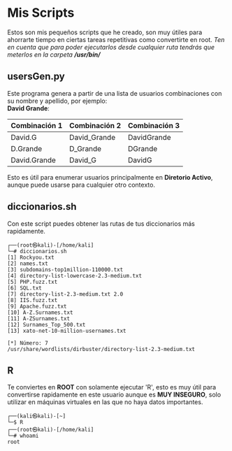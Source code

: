 
# Mis Scripts

Estos son mis pequeños scripts que he creado, son muy útiles para ahorrarte tiempo en ciertas tareas repetitivas como convertirte en root.
*Ten en cuenta que para poder ejecutarlos desde cualquier ruta tendrás que meterlos en la carpeta **/usr/bin/***


## usersGen.py
Este programa genera a partir de una lista de usuarios combinaciones con su nombre y apellido, por ejemplo:<br>
**David Grande**:


|  Combinación 1             | Combinación 2                     | Combinación 3                                           |
| ----------------- | --------------------|---------------------------------------------- |
| David.G | David_Grande | DavidGrande
| D.Grande| D_Grande | DGrande
| David.Grande | David_G | DavidG


Esto es útil para enumerar usuarios principalmente en **Diretorio Activo**, aunque puede usarse para cualquier otro contexto.


## diccionarios.sh
Con este script puedes obtener las rutas de tus diccionarios más rapidamente.

```
┌──(root㉿kali)-[/home/kali]
└─# diccionarios.sh                  
[1] Rockyou.txt
[2] names.txt
[3] subdomains-top1million-110000.txt
[4] directory-list-lowercase-2.3-medium.txt
[5] PHP.fuzz.txt
[6] SQL.txt
[7] directory-list-2.3-medium.txt 2.0
[8] IIS.fuzz.txt
[9] Apache.fuzz.txt
[10] A-Z.Surnames.txt
[11] A-ZSurnames.txt
[12] Surnames_Top_500.txt
[13] xato-net-10-million-usernames.txt

[*] Número: 7
/usr/share/wordlists/dirbuster/directory-list-2.3-medium.txt

```

## R
Te conviertes en **ROOT** con solamente ejecutar 'R', esto es muy útil para convertirse rapidamente en este usuario aunque es **MUY INSEGURO**, solo utilizar en máquinas virtuales en las que no haya datos importantes.

```
┌──(kali㉿kali)-[~]
└─$ R
┌──(root㉿kali)-[/home/kali]
└─# whoami                                                                             
root
```
